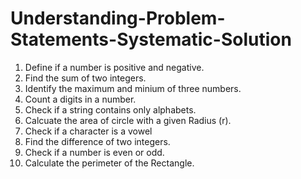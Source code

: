 # Understanding-Problem-Statements-Systematic-Solution

1. Define if a number is positive and negative.
2. Find the sum of two integers.
3. Identify the maximum and minium of three numbers.
4. Count a digits in a number.
5. Check if a string contains only alphabets.
6. Calcuate the area of circle with a given Radius (r).
7. Check if a character is a vowel
8. Find the difference of two integers.
9. Check if a number is even or odd.
10. Calculate the perimeter of the Rectangle.



